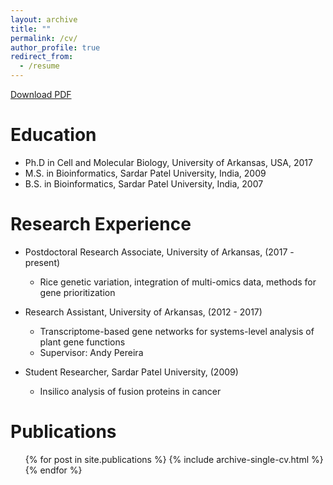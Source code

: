 ```yaml
---
layout: archive
title: ""
permalink: /cv/
author_profile: true
redirect_from:
  - /resume
---
```



[Download PDF](https://cngupta.github.io/cgupta_cv.pdf) 

Education
======
* Ph.D in Cell and Molecular Biology, University of Arkansas, USA, 2017 
* M.S. in Bioinformatics, Sardar Patel University, India, 2009
* B.S. in Bioinformatics, Sardar Patel University, India, 2007


Research Experience 
======
* Postdoctoral Research Associate, University of Arkansas, (2017 - present)
  * Rice genetic variation, integration of multi-omics data, methods for gene prioritization

* Research Assistant, University of Arkansas, (2012 - 2017)
  * Transcriptome-based gene networks for systems-level analysis of plant gene functions
  * Supervisor: Andy Pereira
  
* Student Researcher, Sardar Patel University, (2009) 
  * Insilico analysis of fusion proteins in cancer



Publications
======
  <ul>{% for post in site.publications %}
    {% include archive-single-cv.html %}
  {% endfor %}</ul>
  

